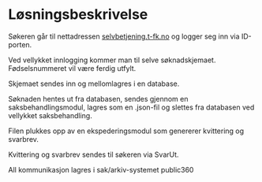 # Løsningsbeskrivelse

Søkeren går til nettadressen [selvbetjening.t-fk.no](https://selvbetjening.t-fk.no) og logger seg inn via ID-porten.

Ved vellykket innlogging kommer man til selve søknadskjemaet. Fødselsnummeret vil være ferdig utfylt.

Skjemaet sendes inn og mellomlagres i en database.

Søknaden hentes ut fra databasen, sendes gjennom en saksbehandlingsmodul, lagres som en .json-fil og slettes fra databasen ved vellykket saksbehandling.

Filen plukkes opp av en ekspederingsmodul som genererer kvittering og svarbrev.

Kvittering og svarbrev sendes til søkeren via SvarUt.

All kommunikasjon lagres i sak/arkiv-systemet public360
